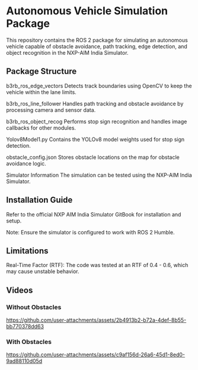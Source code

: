 # Autonomous Vehicle Simulation Package
This repository contains the ROS 2 package for simulating an autonomous vehicle capable of obstacle avoidance, path tracking, edge detection, and object recognition in the NXP-AIM India Simulator.

## Package Structure
b3rb_ros_edge_vectors
Detects track boundaries using OpenCV to keep the vehicle within the lane limits.

b3rb_ros_line_follower
Handles path tracking and obstacle avoidance by processing camera and sensor data.

b3rb_ros_object_recog
Performs stop sign recognition and handles image callbacks for other modules.

Yolov8Model1.py
Contains the YOLOv8 model weights used for stop sign detection.

obstacle_config.json
Stores obstacle locations on the map for obstacle avoidance logic.

Simulator Information
The simulation can be tested using the NXP-AIM India Simulator.

## Installation Guide
Refer to the official NXP AIM India Simulator GitBook for installation and setup.

Note: Ensure the simulator is configured to work with ROS 2 Humble.
## Limitations
Real-Time Factor (RTF): The code was tested at an RTF of 0.4 - 0.6, which may cause unstable behavior.

## Videos

### Without Obstacles  

https://github.com/user-attachments/assets/2b4913b2-b72a-4def-8b55-bb770378dd63



### With Obstacles  

https://github.com/user-attachments/assets/c9af156d-26a6-45d1-8ed0-9ad88110d05d

